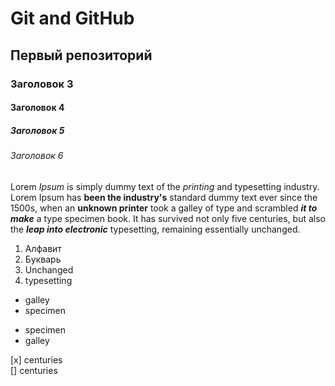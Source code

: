 # Git and GitHub
## Первый репозиторий
### Заголовок 3
#### Заголовок 4
##### Заголовок 5
###### Заголовок 6

Lorem *Ipsum* is simply dummy text of the _printing_ and 
typesetting industry.          
Lorem Ipsum has  **been the industry's** standard 
dummy text ever since the 1500s, 
when an __unknown printer__ took a galley of type and 
scrambled ***it to make*** a type specimen book. 
It has survived not only five centuries, but also 
the ___leap into electronic___ typesetting, remaining 
essentially unchanged. 

1. Алфавит
2. Букварь
3. Unchanged
4. typesetting

* galley
* specimen

+ specimen
+ galley

[x] centuries   
[] centuries
